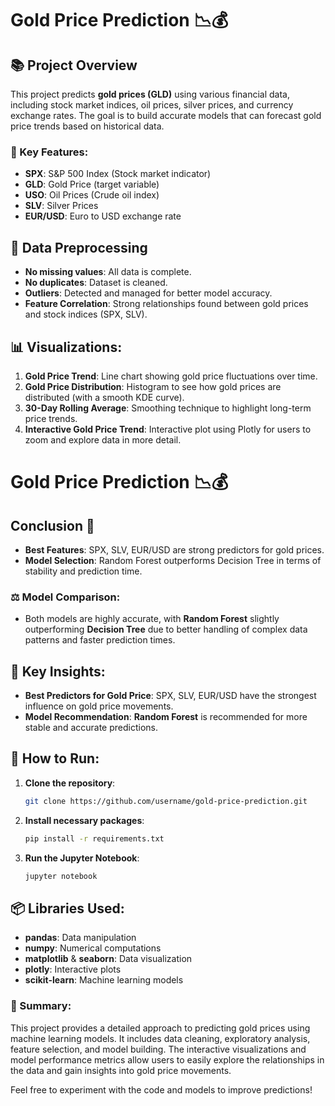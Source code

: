 # Gold Price Prediction 📉💰

## 📚 Project Overview
This project predicts **gold prices (GLD)** using various financial data, including stock market indices, oil prices, silver prices, and currency exchange rates. The goal is to build accurate models that can forecast gold price trends based on historical data.

### 🏅 Key Features:
- **SPX**: S&P 500 Index (Stock market indicator)
- **GLD**: Gold Price (target variable)
- **USO**: Oil Prices (Crude oil index)
- **SLV**: Silver Prices
- **EUR/USD**: Euro to USD exchange rate

## 🧹 Data Preprocessing
- **No missing values**: All data is complete.
- **No duplicates**: Dataset is cleaned.
- **Outliers**: Detected and managed for better model accuracy.
- **Feature Correlation**: Strong relationships found between gold prices and stock indices (SPX, SLV).

## 📊 Visualizations:
1. **Gold Price Trend**: Line chart showing gold price fluctuations over time.
2. **Gold Price Distribution**: Histogram to see how gold prices are distributed (with a smooth KDE curve).
3. **30-Day Rolling Average**: Smoothing technique to highlight long-term price trends.
4. **Interactive Gold Price Trend**: Interactive plot using Plotly for users to zoom and explore data in more detail.
# Gold Price Prediction 📉💰


## Conclusion 🔑
- **Best Features**: SPX, SLV, EUR/USD are strong predictors for gold prices.
- **Model Selection**: Random Forest outperforms Decision Tree in terms of stability and prediction time.

### ⚖️ Model Comparison:
- Both models are highly accurate, with **Random Forest** slightly outperforming **Decision Tree** due to better handling of complex data patterns and faster prediction times.

## 🔑 Key Insights:
- **Best Predictors for Gold Price**: SPX, SLV, EUR/USD have the strongest influence on gold price movements.
- **Model Recommendation**: **Random Forest** is recommended for more stable and accurate predictions.

## 🚀 How to Run:
1. **Clone the repository**:
   ```bash
   git clone https://github.com/username/gold-price-prediction.git
   ```
2. **Install necessary packages**:
   ```bash
   pip install -r requirements.txt
   ```
3. **Run the Jupyter Notebook**:
   ```bash
   jupyter notebook
   ```

## 📦 Libraries Used:
- **pandas**: Data manipulation
- **numpy**: Numerical computations
- **matplotlib** & **seaborn**: Data visualization
- **plotly**: Interactive plots
- **scikit-learn**: Machine learning models


### 🚀 Summary:
This project provides a detailed approach to predicting gold prices using machine learning models. It includes data cleaning, exploratory analysis, feature selection, and model building. The interactive visualizations and model performance metrics allow users to easily explore the relationships in the data and gain insights into gold price movements.

Feel free to experiment with the code and models to improve predictions!
